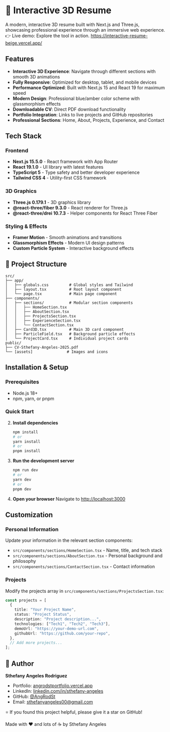 # 🌟 Interactive 3D Resume

A modern, interactive 3D resume built with Next.js and Three.js, showcasing professional experience through an immersive web experience.
👉 Live demo: Explore the tool in action. https://interactive-resume-beige.vercel.app/

## Features

- **Interactive 3D Experience**: Navigate through different sections with smooth 3D animations
- **Fully Responsive**: Optimized for desktop, tablet, and mobile devices
- **Performance Optimized**: Built with Next.js 15 and React 19 for maximum speed
- **Modern Design**: Professional blue/amber color scheme with glassmorphism effects
- **Downloadable CV**: Direct PDF download functionality
- **Portfolio Integration**: Links to live projects and GitHub repositories
- **Professional Sections**: Home, About, Projects, Experience, and Contact

## Tech Stack

### Frontend

- **Next.js 15.5.0** - React framework with App Router
- **React 19.1.0** - UI library with latest features
- **TypeScript 5** - Type safety and better developer experience
- **Tailwind CSS 4** - Utility-first CSS framework

### 3D Graphics

- **Three.js 0.179.1** - 3D graphics library
- **@react-three/fiber 9.3.0** - React renderer for Three.js
- **@react-three/drei 10.7.3** - Helper components for React Three Fiber

### Styling & Effects

- **Framer Motion** - Smooth animations and transitions
- **Glassmorphism Effects** - Modern UI design patterns
- **Custom Particle System** - Interactive background effects

## 📁 Project Structure

```
src/
├── app/
│   ├── globals.css         # Global styles and Tailwind
│   ├── layout.tsx          # Root layout component
│   └── page.tsx            # Main page component
├── components/
│   ├── sections/           # Modular section components
│   │   ├── HomeSection.tsx
│   │   ├── AboutSection.tsx
│   │   ├── ProjectsSection.tsx
│   │   ├── ExperienceSection.tsx
│   │   └── ContactSection.tsx
│   ├── Card3D.tsx          # Main 3D card component
│   ├── ParticleField.tsx   # Background particle effects
│   └── ProjectCard.tsx     # Individual project cards
public/
├── CV-Sthefany-Angeles-2025.pdf
└── [assets]               # Images and icons
```

## Installation & Setup

### Prerequisites

- Node.js 18+
- npm, yarn, or pnpm

### Quick Start

2. **Install dependencies**

   ```bash
   npm install
   # or
   yarn install
   # or
   pnpm install
   ```

3. **Run the development server**

   ```bash
   npm run dev
   # or
   yarn dev
   # or
   pnpm dev
   ```

4. **Open your browser**
   Navigate to [http://localhost:3000](http://localhost:3000)

## Customization

### Personal Information

Update your information in the relevant section components:

- `src/components/sections/HomeSection.tsx` - Name, title, and tech stack
- `src/components/sections/AboutSection.tsx` - Personal background and philosophy
- `src/components/sections/ContactSection.tsx` - Contact information

### Projects

Modify the projects array in `src/components/sections/ProjectsSection.tsx`:

```typescript
const projects = [
  {
    title: "Your Project Name",
    status: "Project Status",
    description: "Project description...",
    technologies: ["Tech1", "Tech2", "Tech3"],
    demoUrl: "https://your-demo-url.com",
    githubUrl: "https://github.com/your-repo",
  },
  // Add more projects...
];
```
## 👤 Author

**Sthefany Angeles Rodriguez**

- Portfolio: [angrodstportfolio.vercel.app](https://angrodstportfolio.vercel.app/)
- LinkedIn: [linkedin.com/in/sthefany-angeles](https://www.linkedin.com/in/sthefany-%C3%A1ngeles-rodr%C3%ADguez-6348642ba/)
- GitHub: [@AngRodSt](https://github.com/AngRodSt)
- Email: sthefanyangeles00@gmail.com

⭐ If you found this project helpful, please give it a star on GitHub!

Made with ❤️ and lots of ☕ by Sthefany Angeles

```
